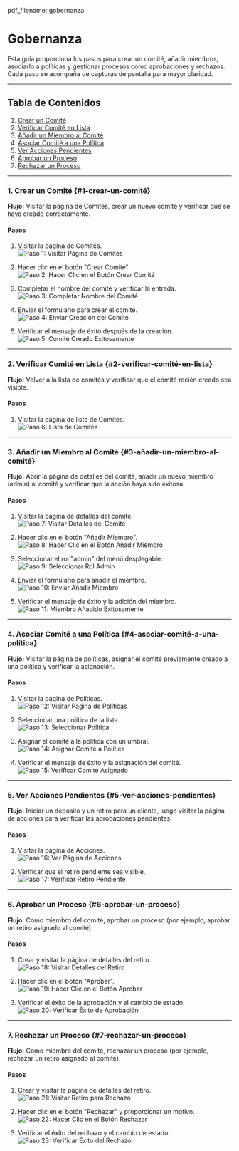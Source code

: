 pdf_filename: gobernanza

# Gobernanza

Esta guía proporciona los pasos para crear un comité, añadir miembros, asociarlo a políticas y gestionar procesos como aprobaciones y rechazos. Cada paso se acompaña de capturas de pantalla para mayor claridad.

---

## Tabla de Contenidos

1. [Crear un Comité](#1-crear-un-comité)
2. [Verificar Comité en Lista](#2-verificar-comité-en-lista)
3. [Añadir un Miembro al Comité](#3-añadir-un-miembro-al-comité)
4. [Asociar Comité a una Política](#4-asociar-comité-a-una-política)
5. [Ver Acciones Pendientes](#5-ver-acciones-pendientes)
6. [Aprobar un Proceso](#6-aprobar-un-proceso)
7. [Rechazar un Proceso](#7-rechazar-un-proceso)

---

### 1. Crear un Comité {#1-crear-un-comité}

**Flujo:** Visitar la página de Comités, crear un nuevo comité y verificar que se haya creado correctamente.

#### Pasos

1. Visitar la página de Comités.  
   ![Paso 1: Visitar Página de Comités](./screenshots/governance.cy.ts/1_step-visit-committees.png)

<!-- new-page -->

2. Hacer clic en el botón "Crear Comité".  
   ![Paso 2: Hacer Clic en el Botón Crear Comité](./screenshots/governance.cy.ts/2_step-click-create-committee-button.png)

3. Completar el nombre del comité y verificar la entrada.  
   ![Paso 3: Completar Nombre del Comité](./screenshots/governance.cy.ts/3_step-fill-committee-name.png)

<!-- new-page -->

4. Enviar el formulario para crear el comité.  
   ![Paso 4: Enviar Creación del Comité](./screenshots/governance.cy.ts/4_step-submit-committee-creation.png)

5. Verificar el mensaje de éxito después de la creación.  
   ![Paso 5: Comité Creado Exitosamente](./screenshots/governance.cy.ts/5_step-committee-created-successfully.png)

---

<!-- new-page -->

### 2. Verificar Comité en Lista {#2-verificar-comité-en-lista}

**Flujo:** Volver a la lista de comités y verificar que el comité recién creado sea visible.

#### Pasos

1. Visitar la página de lista de Comités.  
   ![Paso 6: Lista de Comités](./screenshots/governance.cy.ts/6_step-view-committees-list.png)

---

<!-- new-page -->

### 3. Añadir un Miembro al Comité {#3-añadir-un-miembro-al-comité}

**Flujo:** Abrir la página de detalles del comité, añadir un nuevo miembro (admin) al comité y verificar que la acción haya sido exitosa.

#### Pasos

1. Visitar la página de detalles del comité.  
   ![Paso 7: Visitar Detalles del Comité](./screenshots/governance.cy.ts/7_step-visit-committee-details.png)

2. Hacer clic en el botón "Añadir Miembro".  
   ![Paso 8: Hacer Clic en el Botón Añadir Miembro](./screenshots/governance.cy.ts/8_step-click-add-member-button.png)

<!-- new-page -->

3. Seleccionar el rol "admin" del menú desplegable.  
   ![Paso 9: Seleccionar Rol Admin](./screenshots/governance.cy.ts/9_step-select-admin-role.png)

4. Enviar el formulario para añadir el miembro.  
   ![Paso 10: Enviar Añadir Miembro](./screenshots/governance.cy.ts/10_step-submit-add-member.png)

<!-- new-page -->

5. Verificar el mensaje de éxito y la adición del miembro.  
   ![Paso 11: Miembro Añadido Exitosamente](./screenshots/governance.cy.ts/11_step-verify-member-added.png)

---

<!-- new-page -->

### 4. Asociar Comité a una Política {#4-asociar-comité-a-una-política}

**Flujo:** Visitar la página de políticas, asignar el comité previamente creado a una política y verificar la asignación.

#### Pasos

1. Visitar la página de Políticas.  
   ![Paso 12: Visitar Página de Políticas](./screenshots/governance.cy.ts/12_step-visit-policies-page.png)

2. Seleccionar una política de la lista.  
   ![Paso 13: Seleccionar Política](./screenshots/governance.cy.ts/13_step-select-policy.png)

<!-- new-page -->

3. Asignar el comité a la política con un umbral.  
   ![Paso 14: Asignar Comité a Política](./screenshots/governance.cy.ts/14_step-assign-committee-to-policy.png)

4. Verificar el mensaje de éxito y la asignación del comité.  
   ![Paso 15: Verificar Comité Asignado](./screenshots/governance.cy.ts/15_step-verify-committee-assigned.png)

---

<!-- new-page -->

### 5. Ver Acciones Pendientes {#5-ver-acciones-pendientes}

**Flujo:** Iniciar un depósito y un retiro para un cliente, luego visitar la página de acciones para verificar las aprobaciones pendientes.

#### Pasos

1. Visitar la página de Acciones.  
   ![Paso 16: Ver Página de Acciones](./screenshots/governance.cy.ts/16_step-view-actions-page.png)

2. Verificar que el retiro pendiente sea visible.  
   ![Paso 17: Verificar Retiro Pendiente](./screenshots/governance.cy.ts/17_step-verify-pending-withdrawal.png)

---

<!-- new-page -->

### 6. Aprobar un Proceso {#6-aprobar-un-proceso}

**Flujo:** Como miembro del comité, aprobar un proceso (por ejemplo, aprobar un retiro asignado al comité).

#### Pasos

1. Crear y visitar la página de detalles del retiro.  
   ![Paso 18: Visitar Detalles del Retiro](./screenshots/governance.cy.ts/18_step-visit-withdrawal-details.png)

2. Hacer clic en el botón "Aprobar".  
   ![Paso 19: Hacer Clic en el Botón Aprobar](./screenshots/governance.cy.ts/19_step-click-approve-button.png)

<!-- new-page -->

3. Verificar el éxito de la aprobación y el cambio de estado.  
   ![Paso 20: Verificar Éxito de Aprobación](./screenshots/governance.cy.ts/20_step-verify-approval-success.png)

---

<!-- new-page -->

### 7. Rechazar un Proceso {#7-rechazar-un-proceso}

**Flujo:** Como miembro del comité, rechazar un proceso (por ejemplo, rechazar un retiro asignado al comité).

#### Pasos

1. Crear y visitar la página de detalles del retiro.  
   ![Paso 21: Visitar Retiro para Rechazo](./screenshots/governance.cy.ts/21_step-visit-withdrawal-for-denial.png)

2. Hacer clic en el botón "Rechazar" y proporcionar un motivo.  
   ![Paso 22: Hacer Clic en el Botón Rechazar](./screenshots/governance.cy.ts/22_step-click-deny-button.png)

<!-- new-page -->

3. Verificar el éxito del rechazo y el cambio de estado.  
   ![Paso 23: Verificar Éxito del Rechazo](./screenshots/governance.cy.ts/23_step-verify-denial-success.png)